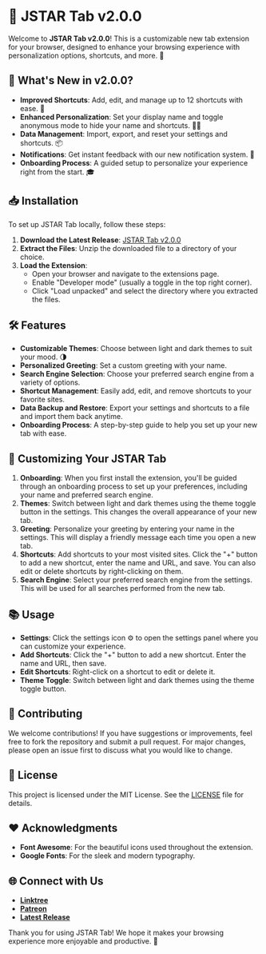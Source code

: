 # 🌟 JSTAR Tab v2.0.0

Welcome to **JSTAR Tab v2.0.0**! This is a customizable new tab extension for your browser, designed to enhance your browsing experience with personalization options, shortcuts, and more. 🚀

## 🎉 What's New in v2.0.0?

- **Improved Shortcuts**: Add, edit, and manage up to 12 shortcuts with ease. 🔗
- **Enhanced Personalization**: Set your display name and toggle anonymous mode to hide your name and shortcuts. 🕵️‍♂️
- **Data Management**: Import, export, and reset your settings and shortcuts. 📦
- **Notifications**: Get instant feedback with our new notification system. 🔔
- **Onboarding Process**: A guided setup to personalize your experience right from the start. 🎓

## 📥 Installation

To set up JSTAR Tab locally, follow these steps:

1. **Download the Latest Release**: [JSTAR Tab v2.0.0](https://github.com/DevJSTAR/JSTAR-Tab/releases/latest)
2. **Extract the Files**: Unzip the downloaded file to a directory of your choice.
3. **Load the Extension**:
   - Open your browser and navigate to the extensions page.
   - Enable "Developer mode" (usually a toggle in the top right corner).
   - Click "Load unpacked" and select the directory where you extracted the files.

## 🛠️ Features

- **Customizable Themes**: Choose between light and dark themes to suit your mood. 🌗
- **Personalized Greeting**: Set a custom greeting with your name.
- **Search Engine Selection**: Choose your preferred search engine from a variety of options.
- **Shortcut Management**: Easily add, edit, and remove shortcuts to your favorite sites.
- **Data Backup and Restore**: Export your settings and shortcuts to a file and import them back anytime.
- **Onboarding Process**: A step-by-step guide to help you set up your new tab with ease.

## 🎨 Customizing Your JSTAR Tab
1. **Onboarding**: When you first install the extension, you'll be guided through an onboarding process to set up your preferences, including your name and preferred search engine.
2. **Themes**: Switch between light and dark themes using the theme toggle button in the settings. This changes the overall appearance of your new tab.
3. **Greeting**: Personalize your greeting by entering your name in the settings. This will display a friendly message each time you open a new tab.
4. **Shortcuts**: Add shortcuts to your most visited sites. Click the "+" button to add a new shortcut, enter the name and URL, and save. You can also edit or delete shortcuts by right-clicking on them.
5. **Search Engine**: Select your preferred search engine from the settings. This will be used for all searches performed from the new tab.

## 📚 Usage

- **Settings**: Click the settings icon ⚙️ to open the settings panel where you can customize your experience.
- **Add Shortcuts**: Click the "+" button to add a new shortcut. Enter the name and URL, then save.
- **Edit Shortcuts**: Right-click on a shortcut to edit or delete it.
- **Theme Toggle**: Switch between light and dark themes using the theme toggle button.

## 📝 Contributing

We welcome contributions! If you have suggestions or improvements, feel free to fork the repository and submit a pull request. For major changes, please open an issue first to discuss what you would like to change.

## 📄 License

This project is licensed under the MIT License. See the [LICENSE](https://github.com/DevJSTAR/JSTAR-Tab/blob/main/LICENSE) file for details.

## ❤️ Acknowledgments

- **Font Awesome**: For the beautiful icons used throughout the extension.
- **Google Fonts**: For the sleek and modern typography.

## 🌐 Connect with Us

- **[Linktree](https://linktr.ee/jstarsdev)**
- **[Patreon](https://patreon.com/jstarsdev)**
- **[Latest Release](https://github.com/DevJSTAR/JSTAR-Tab/releases/latest)**

Thank you for using JSTAR Tab! We hope it makes your browsing experience more enjoyable and productive. 🙂
